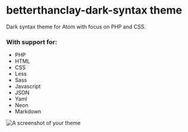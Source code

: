 # betterthanclay-dark-syntax theme

Dark syntax theme for Atom with focus on PHP and CSS.

### With support for:

* PHP
* HTML
* CSS
* Less
* Sass
* Javascript
* JSON
* Yaml
* Neon
* Markdown

![A screenshot of your theme](https://f.cloud.github.com/assets/69169/2289498/4c3cb0ec-a009-11e3-8dbd-077ee11741e5.gif)
